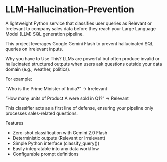 # LLM-Hallucination-Prevention
A lightweight Python service that classifies user queries as Relevant or Irrelevant to company sales data before they reach your Large Language Model (LLM) SQL generation pipeline.

This project leverages Google Gemini Flash to prevent hallucinated SQL queries on irrelevant inputs.

 Why you have to  Use This?
LLMs are powerful but often produce invalid or hallucinated structured outputs when users ask questions outside your data domain (e.g., weather, politics).

For example:

 “Who is the Prime Minister of India?” → Irrelevant

 “How many units of Product A were sold in Q1?” → Relevant

This classifier acts as a first line of defense, ensuring your pipeline only processes sales-related questions.

 Features
- Zero-shot classification with Gemini 2.0 Flash
- Deterministic outputs (Relevant or Irrelevant)
- Simple Python interface (classify_query())
- Easily integratable into any data workflow
- Configurable prompt definitions
